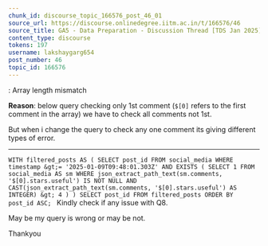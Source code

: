 ```yaml
---
chunk_id: discourse_topic_166576_post_46_01
source_url: https://discourse.onlinedegree.iitm.ac.in/t/166576/46
source_title: GA5 - Data Preparation - Discussion Thread [TDS Jan 2025]
content_type: discourse
tokens: 197
username: lakshaygarg654
post_number: 46
topic_id: 166576
---
```


: Array length mismatch

**Reason**: below query checking only 1st comment (`$[0]` refers to the first comment in the array) we have to check all comments not 1st.

But when i change the query to check any one comment its giving different types of error.

---

`WITH filtered_posts AS (
 SELECT post_id
 FROM social_media
 WHERE timestamp &gt;= '2025-01-09T09:48:01.303Z'
 AND EXISTS (
 SELECT 1
 FROM social_media AS sm
 WHERE json_extract_path_text(sm.comments, '$[0].stars.useful') IS NOT NULL
 AND CAST(json_extract_path_text(sm.comments, '$[0].stars.useful') AS INTEGER) &gt; 4
 )
)
SELECT post_id
FROM filtered_posts
ORDER BY post_id ASC;
`
Kindly check if any issue with Q8.

May be my query is wrong or may be not.

Thankyou
